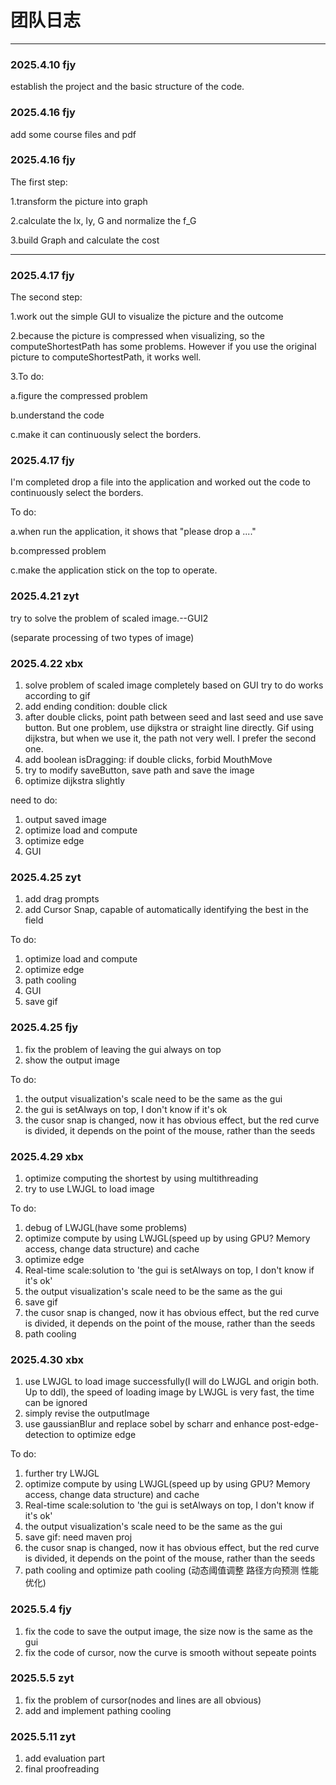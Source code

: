 # 团队日志

---
### 2025.4.10 fjy

establish the project and the basic structure of the code.

### 2025.4.16 fjy

add some course files and pdf

### 2025.4.16 fjy

The first step:

1.transform the picture into graph

2.calculate the Ix, Iy, G and normalize the f_G

3.build Graph and calculate the cost

---
### 2025.4.17 fjy

The second step:

1.work out the simple GUI to visualize the picture and the outcome

2.because the picture is compressed when visualizing, so the computeShortestPath has some problems. However if you use the original picture to computeShortestPath, it works well.

3.To do:

a.figure the compressed problem

b.understand the code

c.make it can continuously select the borders.

### 2025.4.17 fjy

I'm completed drop a file into the application and worked out the code to continuously select the borders.

To do:

a.when run the application, it shows that "please drop a ...."

b.compressed problem

c.make the application stick on the top to operate.

### 2025.4.21 zyt

try to solve the problem of scaled image.--GUI2

(separate processing of two types of image) 

### 2025.4.22 xbx
1. solve problem of scaled image completely based on GUI
try to do works according to gif
2. add ending condition: double click
3. after double clicks, point path between seed and last seed and use save button. But one problem, use dijkstra or straight line directly. Gif using dijkstra, but when we use it, the path not very well. I prefer the second one.
4. add boolean isDragging: if double clicks, forbid MouthMove
5. try to modify saveButton, save path and save the image
6. optimize dijkstra slightly

need to do:
1. output saved image
2. optimize load and compute
3. optimize edge
4. GUI

### 2025.4.25 zyt
1. add drag prompts
2. add Cursor Snap, capable of automatically identifying the best in the field

To do:
1. optimize load and compute
2. optimize edge
3. path cooling
4. GUI
5. save gif

### 2025.4.25 fjy
1. fix the problem of leaving the gui always on top
2. show the output image

To do:
1. the output visualization's scale need to be the same as the gui
2. the gui is setAlways on top, I don't know if it's ok
3. the cusor snap is changed, now it has obvious effect, but the red curve is divided, it depends on the point of the mouse, rather than the seeds

### 2025.4.29 xbx
1. optimize computing the shortest by using multithreading
2. try to use LWJGL to load image

To do:
1. debug of LWJGL(have some problems)
2. optimize compute by using LWJGL(speed up by using GPU? Memory access, change data structure) and cache
3. optimize edge
4. Real-time scale:solution to 'the gui is setAlways on top, I don't know if it's ok'
5. the output visualization's scale need to be the same as the gui
6. save gif
7. the cusor snap is changed, now it has obvious effect, but the red curve is divided, it depends on the point of the mouse, rather than the seeds
8. path cooling

### 2025.4.30 xbx
1. use LWJGL to load image successfully(I will do LWJGL and origin both. Up to ddl), the speed of loading image by LWJGL is very fast, the time can be ignored 
2. simply revise the outputImage
3. use gaussianBlur and replace sobel by scharr and enhance post-edge-detection to optimize edge

To do:
1. further try LWJGL
2. optimize compute by using LWJGL(speed up by using GPU? Memory access, change data structure) and cache
3. Real-time scale:solution to 'the gui is setAlways on top, I don't know if it's ok'
4. the output visualization's scale need to be the same as the gui
5. save gif: need maven proj
6. the cusor snap is changed, now it has obvious effect, but the red curve is divided, it depends on the point of the mouse, rather than the seeds
7. path cooling and optimize path cooling (动态阈值调整 路径方向预测 性能优化)

### 2025.5.4 fjy
1. fix the code to save the output image, the size now is the same as the gui
2. fix the code of cursor, now the curve is smooth without sepeate points

### 2025.5.5 zyt
1. fix the problem of cursor(nodes and lines are all obvious)
2. add and implement pathing cooling

### 2025.5.11 zyt
1. add evaluation part
2. final proofreading